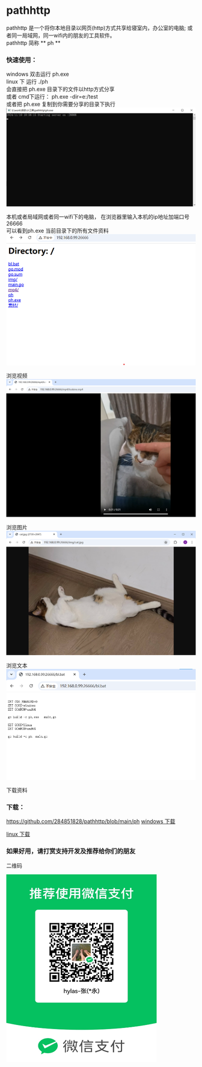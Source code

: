# pathhttp
pathhttp 是一个将你本地目录以网页(http)方式共享给寝室内，办公室的电脑; 或者同一局域网，同一wifi内的朋友的工具软件。   
pathhttp 简称 ** ph **


### 快速使用：
windows 双击运行 ph.exe     
linux 下 运行 ./ph  
会直接把 ph.exe 目录下的文件以http方式分享  
或者 cmd下运行：  ph.exe -dir=e:/test   
或者把 ph.exe 复制到你需要分享的目录下执行  
![目录下所有文件](https://github.com/284851828/pathhttp/blob/main/other/step01.png)    

本机或者局域网或者同一wifi下的电脑， 在浏览器里输入本机的ip地址加端口号 26666  
可以看到ph.exe 当前目录下的所有文件资料  
![目录下所有文件](https://github.com/284851828/pathhttp/blob/main/other/step02.png)

浏览视频
![目录下所有文件](https://github.com/284851828/pathhttp/blob/main/other/step_mp4.png)

浏览图片
![目录下所有文件](https://github.com/284851828/pathhttp/blob/main/other/step_img.png)

浏览文本
![目录下所有文件](https://github.com/284851828/pathhttp/blob/main/other/step_txt.png)

下载资料


### 下载：
https://github.com/284851828/pathhttp/blob/main/ph
[windows  下载](https://github.com/284851828/pathhttp/blob/main/ph.exe)

[linux 下载](https://github.com/284851828/pathhttp/blob/main/ph)



### 如果好用，请打赏支持开发及推荐给你们的朋友
二维码
<!-- ![随意打赏](https://github.com/284851828/pathhttp/blob/main/other/weichat_pay.jpg) -->
<img src="https://github.com/284851828/pathhttp/blob/main/other/weichat_pay.jpg" alt="随意打赏" width="400" height="500" />

